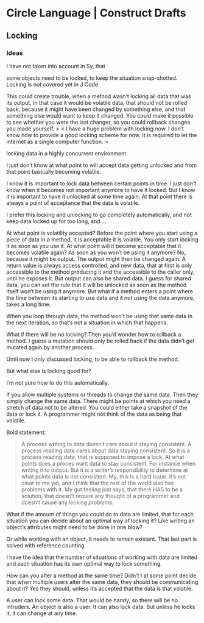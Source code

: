 ﻿Circle Language | Construct Drafts
==================================

Locking
-------

### Ideas

I have not taken into account in Sy, that

some objects need to be locked, to keep the situation snap-shotted. Locking is not covered yet in J Code

This could create trouble, when a method wasn’t locking all data that was its output. In that case it would be volatile data, that should not be rolled back, because it might have been changed by something else, and that something else would want to keep it changed. You could make it possible to see whether you were the last changer, so you could rollback changes you made yourself. >
< I have a huge problem with locking now. I don’t know how to provide a good locking scheme for now. It is required to let the internet as a single computer function. >

locking data in a highly concurrent environment.

I just don’t know at what point to will accept data getting unlocked and from that point basically becoming volatile.

I know it is important to lock data between certain points in time. I just don’t know when it becomes not important anymore to have it locked. But I know it is important to have it unlocked at some time again.
At that point there is always a point of acceptance that the data is volatile.

I prefer this locking and unlocking to go completely automatically, and not keep data locked up for too long, and … 

At what point is volatility accepted?
Before the point where you start using a piece of data in a method, it is acceptable it is volatile.
You only start locking it as soon as you use it.
At what point will it become acceptable that it becomes volatile again?
As soon as you won’t be using it anymore? No, because it might be output.
The output might then be changed again.
A return value is always access controlled, and new data, that at first is only accessible to the method producing it and the accessible to the caller only, until he exposes it.
But output can also be shared data. I guess for shared data, you can set the rule that it will be unlocked as soon as the method itself won’t be using it anymore.
But what if a method enters a point where the time between its starting to use data and it not using the data anymore, takes a long time.

When you loop through data, the method won’t be using that same data in the next iteration, so that’s not a situation in which that happens.

What if there will be no locking?
Then you’d wonder how to rollback a method. I guess a mutation should only be rolled back if the data didn’t get mutated again by another process.

Until now I only discussed locking, to be able to rollback the method.

But what else is locking good for?

I’m not sure how to do this automatically.

If you allow multiple systems or threads to change the same data. Then they simply change the same data.
There might be points at which you need a stretch of data not to be altered.
You could either take a snapshot of the data or lock it.
A programmer might not think of the data as being that volatile.

Bold statement:
> A process writing to data doesn’t care about it staying consistent. A process reading data cares about data staying consistent.
So it is a process reading data, that is supposed to impose a lock.
At what points does a proces want data to stay consistent.
For instance when writing it to output.
But it is a writer’s responsibility to determine at what points data is not consistent.
My, this is a hard issue. It’s not clear to me yet, and I think that the rest of the world also has problems with it. My gut feeling just says, that there HAS to be a solution, that doesn’t require any thought of a programmer and doesn’t cause any locking *problems*.

What if the amount of things you could do to data are limited, that for each situation you can decide about an optimal way of locking it? Like writing an object’s attributes might need to be done in one blow?

Or while working with an object, it needs to remain existant. That last part is solved with reference counting.

I have the idea that the number of situations of working with data are limited and each situation has its own optimal way to lock something.

How can you alter a method at the same time?
Didn’t I at some point decide that when multiple users alter the same data, they should be communicating about it? Yes they should, unless it’s accepted that the data is that volatile.

A user can lock some data. That would be handy, so there will be no intruders.
An object is also a user. It can also lock data. But unless he locks it, it can change at any time.
